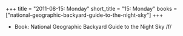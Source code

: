 +++
title = "2011-08-15: Monday"
short_title = "15: Monday"
books = ["national-geographic-backyard-guide-to-the-night-sky"]
+++


* Book: National Geographic Backyard Guide to the Night Sky /f/
